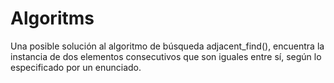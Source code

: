 # Algoritms
Una posible solución al algoritmo de búsqueda adjacent_find(), encuentra la instancia de dos elementos consecutivos que son iguales entre sí, 
según lo especificado por un enunciado.
